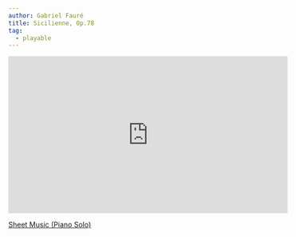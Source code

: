 ```yaml
---
author: Gabriel Fauré
title: Sicilienne, Op.78
tag:
  - playable
---
```


<iframe width="560" height="315" src="https://www.youtube.com/embed/U5Y0uQLgriA" frameborder="0" allow="accelerometer; autoplay; clipboard-write; encrypted-media; gyroscope; picture-in-picture" allowfullscreen></iframe>

[Sheet Music (Piano Solo)](https://www.dropbox.com/s/h4qsul6ow21cpz1/%5BFaure%5D%20Op.78%20Sicilienne%20%28IMSLP08600%29.pdf?dl=0)
